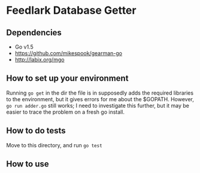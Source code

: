 Feedlark Database Getter
========================

Dependencies
------------

- Go v1.5
- https://github.com/mikespook/gearman-go
- http://labix.org/mgo


How to set up your environment
------------------------------

Running `go get` in the dir the file is in supposedly adds the required libraries to the environment, but it gives errors for me about the $GOPATH. However, `go run adder.go` still works; I need to investigate this further, but it may be easier to trace the problem on a fresh go install.

How to do tests
---------------
Move to this directory, and run `go test`


How to use
----------
